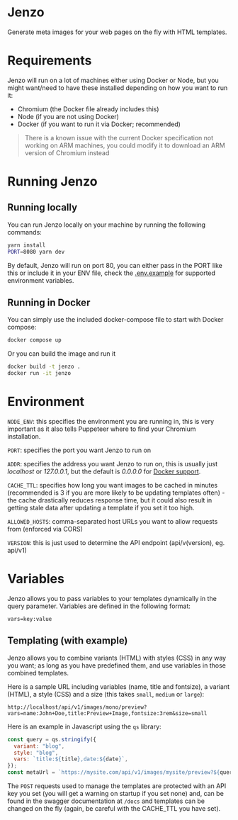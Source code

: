 # Jenzo

Generate meta images for your web pages on the fly with HTML templates.

# Requirements

Jenzo will run on a lot of machines either using Docker or Node, but you might want/need to have these installed depending on how you want to run it:

- Chromium (the Docker file already includes this)
- Node (if you are not using Docker)
- Docker (if you want to run it via Docker; recommended)

> There is a known issue with the current Docker specification not working on ARM machines, you could modify it to download an ARM version of Chromium instead

# Running Jenzo

## Running locally

You can run Jenzo locally on your machine by running the following commands:

```bash
yarn install
PORT=8080 yarn dev
```

By default, Jenzo will run on port 80, you can either pass in the PORT like this or include it in your ENV file, check the [.env.example](./.env.example) for supported environment variables.

## Running in Docker

You can simply use the included docker-compose file to start with Docker compose:

```bash
docker compose up
```

Or you can build the image and run it

```bash
docker build -t jenzo .
docker run -it jenzo
```

# Environment

`NODE_ENV`: this specifies the environment you are running in, this is very important as it also tells Puppeteer where to find your Chromium installation.

`PORT`: specifies the port you want Jenzo to run on

`ADDR`: specifies the address you want Jenzo to run on, this is usually just _localhost_ or _127.0.0.1_, but the default is _0.0.0.0_ for [Docker support](https://serverfault.com/questions/1084915/still-confused-why-docker-works-when-you-make-a-process-listen-to-0-0-0-0-but-no).

`CACHE_TTL`: specifies how long you want images to be cached in minutes (recommended is 3 if you are more likely to be updating templates often) - the cache drastically reduces response time, but it could also result in getting stale data after updating a template if you set it too high.

`ALLOWED_HOSTS`: comma-separated host URLs you want to allow requests from (enforced via CORS)

`VERSION`: this is just used to determine the API endpoint (api/v(version), eg. api/v1)

# Variables

Jenzo allows you to pass variables to your templates dynamically in the query parameter. Variables are defined in the following format:

```
vars=key:value
```

## Templating (with example)

Jenzo allows you to combine variants (HTML) with styles (CSS) in any way you want; as long as you have predefined them, and use variables in those combined templates.

Here is a sample URL including variables (name, title and fontsize), a variant (HTML), a style (CSS) and a size (this takes `small`, `medium` or `large`):

```
http://localhost/api/v1/images/mono/preview?vars=name:John+Doe,title:Preview+Image,fontsize:3rem&size=small
```

Here is an example in Javascript using the `qs` library:

```js
const query = qs.stringify({
  variant: "blog",
  style: "blog",
  vars: `title:${title},date:${date}`,
});
const metaUrl = `https://mysite.com/api/v1/images/mysite/preview?${query}`;
```

The `POST` requests used to manage the templates are protected with an API key you set (you will get a warning on startup if you set none) and, can be found in the swagger documentation at `/docs` and templates can be changed on the fly (again, be careful with the CACHE_TTL you have set).
